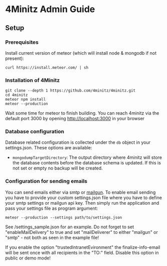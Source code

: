 # 4Minitz Admin Guide

## Setup

### Prerequisites
Install current version of meteor (which will install node & mongodb if not present):


    curl https://install.meteor.com/ | sh

### Installation of 4Minitz    


    git clone --depth 1 https://github.com/4minitz/4minitz.git
    cd 4minitz
    meteor npm install
    meteor --production

Wait some time for meteor to finish building. 
You can reach 4minitz via the default port 3000 by opening [http://localhost:3000](http://localhost:3000) in your browser


### Database configuration

Database related configuration is collected under the ```db``` object in your settings.json. These options are available:

* ```mongodumpTargetDirectory```: The output directory where 4minitz will store the database contents before
  the database schema is updated. If this is not set or empty no backup will be created.


### Configuration for sending emails

You can send emails either via smtp or [mailgun](http://www.mailgun.com/). To enable email sending you have to provide
your custom settings.json file where you have to define your smtp settings or mailgun api key.
Then simply run the application and pass your settings file as program argument:

    meteor --production --settings path/to/settings.json

See /settings_sample.json for an example. Do not forget to set "enableMailDelivery" to true and set "mailDeliverer"
to either "mailgun" or "smtp" - not both as seen in the example file!

If you enable the option "trustedIntranetEvironment" the finalize-info-email will be sent once with all recipients in
the "TO:" field. Disable this option in public or demo mode!